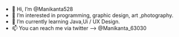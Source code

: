 - 👋 Hi, I’m @Manikanta528
- 👀 I’m interested in programming, graphic design, art ,photography.
- 🌱 I’m currently learning Java,Ui / UX Design.
- 📫 You can reach me via twitter --> @Manikanta_63030


